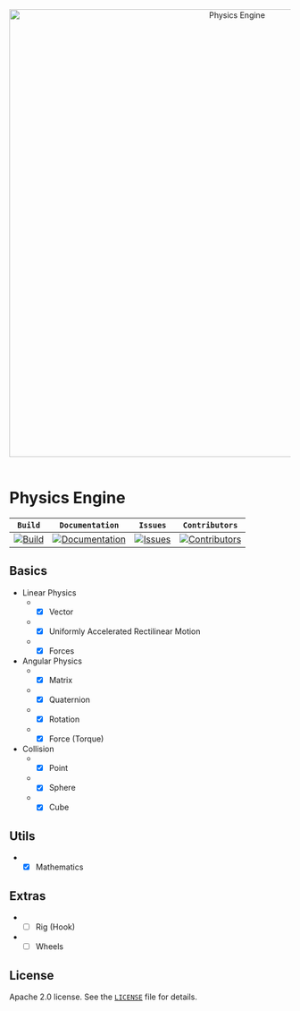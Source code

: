 <div align="center">
	<div>
		<a href="https://github.com/marcelochaves95/PhysicsEngine">
			<img width="800" src="physics-engine.png" alt="Physics Engine">
		</a>
	</div>
  <br>
</div>
</div>
	<h1>Physics Engine</h1>
</div>

| **`Build`** | **`Documentation`** | **`Issues`** | **`Contributors`** |
| --- | --- | --- | --- |
| [![Build](https://travis-ci.org/marcelochaves95/PhysicsEngine.svg?branch=master)](https://travis-ci.org/marcelochaves95/PhysicsEngine) | [![Documentation](https://img.shields.io/badge/docs-reference-blue.svg)](https://github.com/marcelochaves95/PhysicsEngine/wiki) | [![Issues](https://img.shields.io/github/issues/marcelochaves95/PhysicsEngine.svg)](https://github.com/marcelochaves95/PhysicsEngine/issues) | [![Contributors](https://img.shields.io/github/contributors/marcelochaves95/PhysicsEngine.svg)](https://github.com/marcelochaves95/PhysicsEngine/graphs/contributors)

## Basics
- Linear Physics
   - - [x] Vector
   - - [x] Uniformly Accelerated Rectilinear Motion
   - - [x] Forces

- Angular Physics
   - - [x] Matrix
   - - [x] Quaternion
   - - [x] Rotation
   - - [x] Force (Torque)

- Collision
   - - [x] Point
   - - [x] Sphere
   - - [x] Cube

## Utils
   - - [x] Mathematics
   
## Extras
   - - [ ] Rig (Hook)
   - - [ ] Wheels

## License
Apache 2.0 license. See the [`LICENSE`](LICENSE) file for details.
